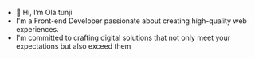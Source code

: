 - 👋 Hi, I’m Ola tunji 
-  I'm a Front-end Developer passionate about creating high-quality web experiences.
-  I'm committed to crafting digital solutions that not only meet your expectations but also exceed them


<!---
samflexx31/samflexx31 is a ✨ special ✨ repository because its `README.md` (this file) appears on your GitHub profile.
You can click the Preview link to take a look at your changes.
--->
